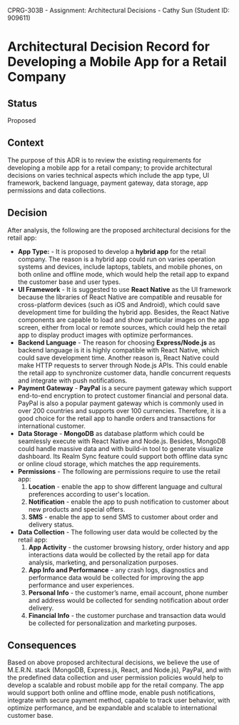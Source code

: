 CPRG-303B - Assignment: Architectural Decisions - Cathy Sun (Student ID: 909611)

# Architectural Decision Record for Developing a Mobile App for a Retail Company

## Status

Proposed

## Context

The purpose of this ADR is to review the existing requirements for developing a mobile app for a retail company; to provide architectural decisions on varies technical aspects which include the app type, UI framework, backend language, payment gateway, data storage, app permissions and data collections.

## Decision

After analysis, the following are the proposed architectural decisions for the retail app:

- **App Type:** -
  It is proposed to develop a **hybrid app** for the retail company. The reason is a hybrid app could run on varies operation systems and devices, include laptops, tablets, and mobile phones, on both online and offline mode, which would help the retail app to expand the customer base and user types.
- **UI Framework** -
  It is suggested to use **React Native** as the UI framework because the libraries of React Native are compatible and reusable for cross-platform devices (such as iOS and Android), which could save development time for building the hybrid app. Besides, the React Native components are capable to load and show particular images on the app screen, either from local or remote sources, which could help the retail app to display product images with optimize performances.
- **Backend Language** -
  The reason for choosing **Express/Node.js** as backend language is it is highly compatible with React Native, which could save development time. Another reason is, React Native could make HTTP requests to server through Node.js APIs. This could enable the retail app to synchronize customer data, handle concurrent requests and integrate with push notifications.
- **Payment Gateway** -
  **PayPal** is a secure payment gateway which support end-to-end encryption to protect customer financial and personal data. PayPal is also a popular payment gateway which is commonly used in over 200 countries and supports over 100 currencies. Therefore, it is a good choice for the retail app to handle orders and transactions for international customer.
- **Data Storage** -
  **MongoDB** as database platform which could be seamlessly execute with React Native and Node.js. Besides, MongoDB could handle massive data and with build-in tool to generate visualize dashboard. Its Realm Sync feature could support both offline data sync or online cloud storage, which matches the app requirements.
- **Permissions** -
  The following are permissions require to use the retail app:
  1. **Location** - enable the app to show different language and cultural preferences according to user's location.
  2. **Notification** - enable the app to push notification to customer about new products and special offers.
  3. **SMS** - enable the app to send SMS to customer about order and delivery status.
- **Data Collection** -
  The following user data would be collected by the retail app:
  1. **App Activity** - the customer browsing history, order history and app interactions data would be collected by the retail app for data analysis, marketing, and personalization purposes.
  2. **App Info and Performance** - any crash logs, diagnostics and performance data would be collected for improving the app performance and user experiences.
  3. **Personal Info** - the customer’s name, email account, phone number and address would be collected for sending notification about order delivery.
  4. **Financial Info** - the customer purchase and transaction data would be collected for personalization and marketing purposes.

## Consequences

Based on above proposed architectural decisions, we believe the use of M.E.R.N. stack (MongoDB, Express.js, React, and Node.js), PayPal, and with the predefined data collection and user permission policies would help to develop a scalable and robust mobile app for the retail company. The app would support both online and offline mode, enable push notifications, integrate with secure payment method, capable to track user behavior, with optimize performance, and be expandable and scalable to international customer base.
